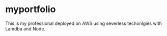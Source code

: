 # myportfolio
This is my professional deployed on AWS using severless techonlgies with Lamdba and Node.
